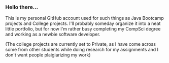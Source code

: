 ### Hello there...

This is my personal GitHub account used for such things as Java Bootcamp projects and College projects. I'll probably someday organize it into a neat little portfolio, but for now I'm rather busy completing my CompSci degree and working as a newbie software developer.

(The college projects are currently set to Private, as I have come across some from other students while doing research for my assignments and I don't want people plaigiarizing my work)

<!--
**CadyKD/CadyKD** is a ✨ _special_ ✨ repository because its `README.md` (this file) appears on your GitHub profile.

Here are some ideas to get you started:

- 🔭 I’m currently working on ...
- 🌱 I’m currently learning ...
- 👯 I’m looking to collaborate on ...
- 🤔 I’m looking for help with ...
- 💬 Ask me about ...
- 📫 How to reach me: ...
- 😄 Pronouns: ...
- ⚡ Fun fact: ...
-->

